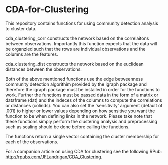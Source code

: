 # CDA-for-Clustering

This repository contains functions for using community detection analysis to cluster data.

cda_clustering_corr constructs the network based on the correlaitons between observations. Importantly this function expects that the data will be organzied such that the rows are individual observations and the columns are the features.

cda_clustering_dist constructs the network based on the euclidean distances between the observations. 

Both of the above mentioned functions use the edge betweenness community detection algorithim provided by the igraph package and therefore the igraph package must be installed in order for the functions to work. Further the functions must be passed data in the form of a matrix or dataframe (dat) and the indeces of the columns to compute the correlations or distances (colinds). You can also set the 'sensitivity' argument (default of .001) to higher or lower values depending on how sensitive you want the function to be when defining links in the network. Please take note that these functions simply perform the clustering analysis and preprocessing such as scaling should be done before calling the functions.

The functions return a single vector containing the cluster membership for each of the observations. 

For a companion article on using CDA for clustering see the following RPub: http://rpubs.com/JFLandrigan/CDA_Clustering. 
